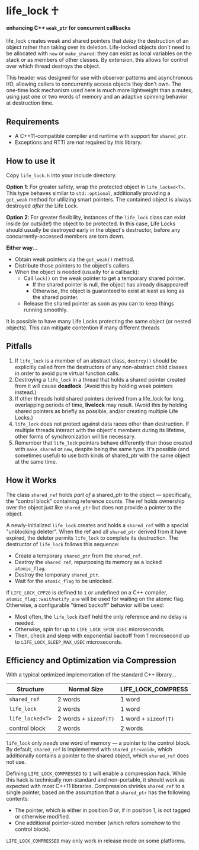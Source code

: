 # life_lock ☥
#### enhancing C++ `weak_ptr` for concurrent callbacks

life_lock creates weak and shared pointers that *delay* the destruction of an object rather than taking over its deletion.  Life-locked objects don't need to be allocated with `new` or `make_shared`: they can exist as local variables on the stack or as members of other classes.  By extension, this allows for control over which thread destroys the object.

This header was designed for use with observer patterns and asynchronous I/O, allowing callers to concurrently access objects they don't own.  The one-time lock mechanism used here is much more lightweight than a mutex, using just one or two words of memory and an adaptive spinning behavior at destruction time.

## Requirements

* A C++11-compatible compiler and runtime with support for `shared_ptr`.
* Exceptions and RTTI are *not* required by this library.

## How to use it

Copy `life_lock.h` into your include directory.

**Option 1**:  For greater safety, wrap the protected object in `life_locked<T>`.  This type behaves similar to `std::optional`, additionally providing a `get_weak` method for utilizing smart pointers.  The contained object is always destroyed *after* the Life Lock.

**Option 2**:  For greater flexibility, instances of the `life_lock` class can exist inside (or outside!) the object to be protected.  In this case, Life Locks should usually be destroyed early in the object's destructor, before any concurrently-accessed members are torn down.

**Either way**...

* Obtain weak pointers via the `get_weak()` method.
* Distribute those pointers to the object's callers.
* When the object is needed (usually for a callback):
  * Call `lock()` on the weak pointer to get a temporary shared pointer.
    * If the shared pointer is null, the object has already disappeared!
    * Otherwise, the object is guaranteed to exist at least as long as the shared pointer.
  * Release the shared pointer as soon as you can to keep things running smoothly.

It is possible to have many Life Locks protecting the same object (or nested objects).  This can mitigate contention if many different threads 

## Pitfalls

1. If `life_lock` is a member of an abstract class, `destroy()` should be explicitly called from the destructors of any non-abstract child classes in order to avoid pure virtual function calls.
2. Destroying a `life_lock` in a thread that holds a shared pointer created from it will cause **deadlock**.  (Avoid this by holding weak pointers instead.)
3. If other threads hold shared pointers derived from a life_lock for long, overlapping periods of time, **livelock** may result.  (Avoid this by holding shared pointers as briefly as possible, and/or creating multiple Life Locks.)
4. `life_lock` does not protect against data races other than destruction.  If multiple threads interact with the object's members during its lifetime, other forms of synchronization will be necessary.
5. Remember that `life_lock` pointers behave differently than those created with `make_shared` or `new`, despite being the same type.  It's possible (and sometimes useful) to use both kinds of shared_ptr with the same object at the same time.

## How it Works

The class `shared_ref` holds *part of* a shared_ptr to the object — specifically, the "control block" containing reference counts.  The ref holds ownership over the object just like `shared_ptr` but does not provide a pointer to the object.

A newly-initialized `life_lock` creates and holds a `shared_ref` with a special "unblocking deleter".  When the ref and all `shared_ptr` derived from it have expired, the deleter permits `life_lock` to complete its destruction.  The destructor of `life_lock` follows this sequence:

* Create a temporary `shared_ptr` from the `shared_ref`.
* Destroy the `shared_ref`, repurposing its memory as a locked `atomic_flag`.
* Destroy the temporary  `shared_ptr`.
* Wait for the `atomic_flag` to be unlocked.

If `LIFE_LOCK_CPP20` is defined to `1` or undefined on a C++ compiler, `atomic_flag::wait`/`notify_one` will be used for waiting on the atomic flag.  Otherwise, a configurable "timed backoff" behavior will be used:

* Most often, the `life_lock` itself held the only reference and no delay is needed.
* Otherwise, spin for up to `LIFE_LOCK_SPIN_USEC` microseconds.
* Then, check and sleep with exponential backoff from 1 microsecond up to `LIFE_LOCK_SLEEP_MAX_USEC` microseconds.

## Efficiency and Optimization via Compression

With a typical optimized implementation of the standard C++ library...

| Structure        | Normal Size           | LIFE_LOCK_COMPRESS   |
| ---------------- | --------------------- | -------------------- |
| `shared_ref`     | 2 words               | 1 word               |
| `life_lock`      | 2 words               | 1 word               |
| `life_locked<T>` | 2 words + `sizeof(T)` | 1 word + `sizeof(T)` |
| control block    | 2 words               | 2 words              |

`life_lock` only *needs* one word of memory — a pointer to the control block.  By default, `shared_ref` is implemented with `shared_ptr<void>`, which additionally contains a pointer to the shared object, which `shared_ref` does not use.

Defining `LIFE_LOCK_COMPRESSED` to `1` will enable a compression hack.  While this hack is technically non-standard and non-portable, it should work as expected with most C++11 libraries.  Compression shrinks `shared_ref` to a single pointer, based on the assumption that a `shared_ptr` has the following contents:

* The pointer, which is either in position 0 or, if in position 1, is not tagged or otherwise modified.
* One additional pointer-sized member (which refers somehow to the control block).

`LIFE_LOCK_COMPRESSED` may only work in release mode on some platforms.